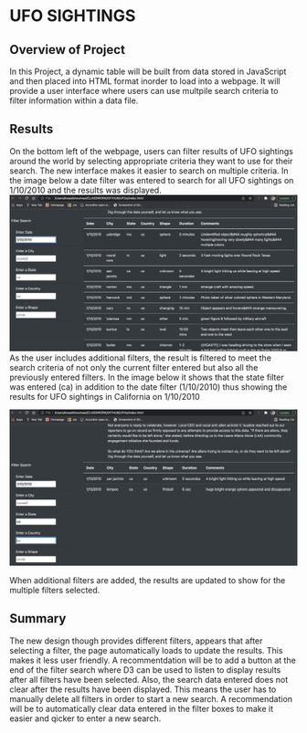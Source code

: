 # UFO SIGHTINGS

## **Overview of Project**
In this Project, a dynamic table will be built from data stored in JavaScript and then placed into HTML format inorder to load into a webpage. It will provide a user interface where users can use multpile search criteria to filter information within a data file. 

## **Results**

On the bottom left of the webpage, users can filter results of UFO sightings around the world by selecting appropriate criteria they want to use for their search. The new interface makes it easier to search on multiple criteria. In the image below a date filter was entered to search for all UFO sightings on 1/10/2010 and the results was displayed.
![Search by Date](/static/images/search_img1.png)
 As the user includes additional filters, the result is filtered to meet the search criteria of not only the current filter entered but also all the previously entered filters. In the image below it shows that the state filter was entered (ca) in addition to the date filter (1/10/2010) thus showing the results for UFO sightings in California on 1/10/2010  

![Search by Date and State](/static/images/search_img2.png)

When additional filters are added, the results are updated to show for the multiple filters selected.

## **Summary**

The new design though provides different filters, appears that after selecting a filter, the page automatically loads to update the results. This makes it less user friendly. A recommentdation will be to add a button at the end of the filter search where D3 can be used to listen to display results after all filters have been selected. 
Also, the search data entered does not clear after the results have been displayed. This means the user has to manually delete all filters in order to start a new search. A recommendation will be to automatically clear data entered in the filter boxes to make it easier and qicker to enter a new search. 
